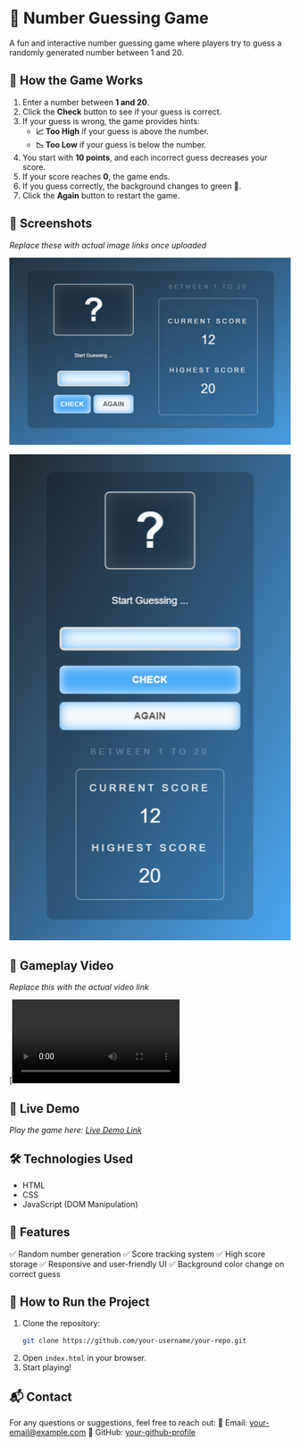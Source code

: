 # 🎯 Number Guessing Game

A fun and interactive number guessing game where players try to guess a randomly generated number between 1 and 20.

## 🌟 How the Game Works

1. Enter a number between **1 and 20**.
2. Click the **Check** button to see if your guess is correct.
3. If your guess is wrong, the game provides hints:
   - **📈 Too High** if your guess is above the number.
   - **📉 Too Low** if your guess is below the number.
4. You start with **10 points**, and each incorrect guess decreases your score.
5. If your score reaches **0**, the game ends.
6. If you guess correctly, the background changes to green 🎉.
7. Click the **Again** button to restart the game.

## 📸 Screenshots

_Replace these with actual image links once uploaded_

![Game Screenshot 1](/Repo%20images/game%201.png)

![Game Screenshot 2](/Repo%20images/game2.png)

## 🎥 Gameplay Video

_Replace this with the actual video link_

[![Watch the Gameplay](/Repo%20images/gamevideo.mp4)

## 🚀 Live Demo

_Play the game here: [Live Demo Link](https://kabeer100xdev.github.io/Guess-the-number-Game/)_

## 🛠️ Technologies Used

- HTML
- CSS
- JavaScript (DOM Manipulation)

## 📌 Features

✅ Random number generation
✅ Score tracking system
✅ High score storage
✅ Responsive and user-friendly UI
✅ Background color change on correct guess

## 📜 How to Run the Project

1. Clone the repository:
   ```sh
   git clone https://github.com/your-username/your-repo.git
   ```
2. Open `index.html` in your browser.
3. Start playing!

## 📬 Contact

For any questions or suggestions, feel free to reach out:
📧 Email: [your-email@example.com](mailto:your-email@example.com)
🐙 GitHub: [your-github-profile](https://github.com/your-username)
